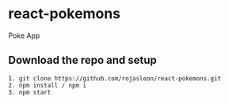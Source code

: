# react-pokemons
Poke App

## Download the repo and setup
```
1. git clone https://github.com/rojasleon/react-pokemons.git
2. npm install / npm i
3. npm start
```